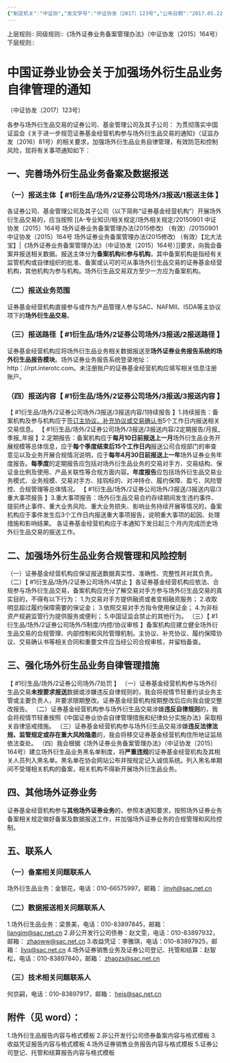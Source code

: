 ```yaml
---
{"‌‌‌‌制定机关":"中证协","发文字号":"中证协发〔2017〕123号","公布日期":"2017.05.22","施行日期":"2017.05.22","时效性":"现行有效","效力位阶":"行业规定","法规类别":"证券综合规定","修改依据":null,"领域":null,"dg-publish":true,"created":"2023-09-08T22:29","updated":"2023-09-20T22:33","permalink":"/a///20170526/20170522-2017-123/","dgPassFrontmatter":true}
---
```


上层规则:: 
同级规则::《场外证券业务备案管理办法》（中证协发〔2015〕164号）
下层规则::

# 中国证券业协会关于加强场外衍生品业务自律管理的通知
（中证协发〔2017〕123号）

各参与场外衍生品交易的证券公司、基金管理公司及其子公司：
为贯彻落实中国证监会《关于进一步规范证券基金经营机构参与场外衍生品交易的通知》（证监办发〔2016〕81号）的相关要求，加强场外衍生品业务自律管理，有效防范和控制风险，现将有关事项通知如下：
## 一、完善场外衍生品业务备案及数据报送
### （一）报送主体【 #1衍生品/场外/2证券公司场外/3报送/1报送主体 】
各证券公司、基金管理公司及其子公司（以下简称“证券基金经营机构”）开展场外衍生品交易的，应当按照 [[A-专业知识/相关规定/场外相关规定/20150901 中证协发〔2015〕164号 场外证券业务备案管理办法(2015修改) （有效）/20150901 中证协发〔2015〕164号 场外证券业务备案管理办法(2015修改) （有效）【北大法宝】\|《场外证券业务备案管理办法》（中证协发〔2015〕164号）]]要求，向我会备案并报送相关数据。报送主体分为**备案机构**和**参与机构**，其中备案机构是指经有关监管机构或自律组织的批准、备案或认可的可从事场外衍生品交易的证券基金经营机构，其他机构为参与机构。场外衍生品交易双方至少一方应为备案机构。

### （二）报送业务范围
证券基金经营机构直接参与或作为产品管理人参与SAC、NAFMII、ISDA等主协议项下的**场外衍生品交易**。
### （三）报送路径【 #1衍生品/场外/2证券公司场外/3报送/2报送路径 】
证券基金经营机构应将场外衍生品业务相关数据报送至**场外证券业务报告系统的场外衍生品报告模块**。场外证券业务报告系统登录地址：http：//rpt.interotc.com。未注册账户的证券基金经营机构应填写相关信息注册账户。
### （四）报送内容【 #1衍生品/场外/2证券公司场外/3报送/3报送内容 】
【 #1衍生品/场外/2证券公司场外/3报送/3报送内容/1持续报告 】1.持续报告：备案机构及参与机构应于<u>签订主协议、补充协议或交易确认书</u>5个工作日内报送相关交易信息。
【 #1衍生品/场外/2证券公司场外/3报送/3报送内容/2定期报告/月报_季报_年报 】2.定期报告：备案机构应于**每月10日前报送上一月**场外衍生品业务开展规模等总体信息，应于**每个季度结束后15个工作日内**报送公司合规部门的审查意见以及业务开展合规情况说明，应于**每年4月30日前报送上一年**场外证券业务年度报告。**每季度**的定期报告应包括对场外衍生品业务的交易对手方、交易结构、保证金比例及使用、产品关联性等合规方面内容。**年度报告**应包括场外衍生品交易业务模式、业务规模、交易对手方、挂钩标的、对冲持仓、履约保障、盈亏、风险管控、合规管理等总体情况。
【 #1衍生品/场外/2证券公司场外/3报送/3报送内容/3重大事项报告 】3.重大事项报告：场外衍生品交易合约存续期间发生违约事件、提前终止事件、重大业务风险、重大业务损失、影响业务持续开展等情况的，备案机构应于事件发生后3个工作日内报送重大事项报告，说明重大事项的起因、处理措施和影响结果。
各证券基金经营机构应于本通知下发日起三个月内完成历史场外衍生品交易的报送工作。 
## 二、加强场外衍生品业务合规管理和风险控制
（一）证券基金经营机构应保证报送数据真实性、准确性、完整性并对其负责。
（二）【 #1衍生品/场外/2证券公司场外/4禁止 】各证券基金经营机构应依法、合规参与场外衍生品交易，备案机构应充分了解交易对手方参与场外衍生品交易的真实目的，不得有以下行为：
1.为交易对手方提供融资或者变相融资服务；
2.收取明显超过履约保障需要的保证金；
3.依照交易对手方指令使用保证金；
4.为非标资产规避监管行为提供服务或便利；
5.中国证监会禁止的其他行为。
（三）【 #1衍生品/场外/2证券公司场外/5制度/内控/协议审核 】备案机构应建立健全场外衍生品交易的合规管理、内部控制和风险管理机制。主协议、补充协议、履约保障协议、交易确认书等相关合同和重要文件应当经公司合规审核，并留档备查。 
## 三、强化场外衍生品业务自律管理措施
【 #1衍生品/场外/2证券公司场外/7处罚  】
（一）证券基金经营机构参与场外衍生品交易**未按要求报送**数据或涉嫌违反自律规则的，我会将视情节轻重约谈业务主管或主要负责人，并要求限期整改。证券基金经营机构按期整改后应向我会提交整改报告。
（二）证券基金经营机构参与场外衍生品交易涉嫌**违反自律规则**的，我会将视情节轻重按照《中国证券业协会自律管理措施和纪律处分实施办法》采取相关自律惩戒措施。
（三）证券基金经营机构参与场外衍生品交易涉嫌**违反法律法规、监管规定或存在重大风险隐患**的，我会将移交证券基金经营机构住所地证监局依法查处。
（四）我会根据《场外证券业务备案管理办法》（中证协发〔2015〕164号）建立场外衍生品业务黑名单制度，将**严重违规**的证券基金经营机构及其相关人员列入黑名单。黑名单在协会网站公布并按规定记入诚信系统。列入黑名单期间不受理相关机构的备案，相关机构不得新开展场外衍生品业务。 
## 四、其他场外证券业务
证券基金经营机构参与**其他场外证券业务**的，参照本通知要求，按照场外证券业务备案相关规定做好备案及数据报送工作，并加强场外证券业务的合规管理和风险控制。 
## 五、联系人
### （一）备案相关问题联系人
场外衍生品业务：金银花，电话：010-66575997，邮箱： jinyh@sac.net.cn
### （二）数据报送相关问题联系人
1.场外衍生品业务：梁景美，电话：010-83897845，邮箱： liangjm@sac.net.cn
2.非公开发行公司债券：赵文雯，电话：010-83897932，邮箱： zhaoww@sac.net.cn
3.收益凭证：李雅琪，电话：010-83897925，邮箱： liyq@sac.net.cn
4.场外证券销售业务及证券公司登记、托管和结算：赵智松，电话：010-83897840，邮箱： zhaozs@sac.net.cn
### （三）技术相关问题联系人
何京嗣，电话：010-83897917，邮箱： hejs@sac.net.cn

## 附件（见 word）：
1.场外衍生品报告内容与格式模板
2.非公开发行公司债券备案内容与格式模板
3.收益凭证报告内容与格式模板
4.场外证券销售业务报告内容与格式模板
5.证券公司登记、托管和结算报告内容与格式模板 